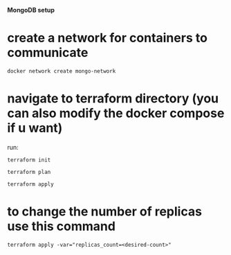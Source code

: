 **MongoDB setup**

# create a network for containers to communicate

`docker network create mongo-network`

# navigate to terraform directory (you can also modify the docker compose if u want)

run:

`terraform init`

`terraform plan`

`terraform apply`

# to change the number of replicas use this command

`terraform apply -var="replicas_count=<desired-count>"`
